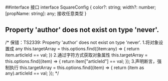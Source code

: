 # 
##interface 接口
interface SquareConfig {
  color?: string;
  width?: number;
  [propName: string]: any; 接收任意类型
}

## Property 'author' does not exist on type 'never'.
/*
  保错：TS2339: Property 'author' does not exist on type 'never'.
  1.将对象设置成 any
  this.targetArray = this.options.find((item:any) => {
      return item.articleId == val;
  })
  2.通过字符方式获取对象属性
  this.targetArray = this.options.find((item) => {
      return item["articleId"] == val;
  });
  3.声明断言，强制执行
  this.targetArray = this.options.find((item) => {
      return (item as any).articleId == val;
  });
*/
